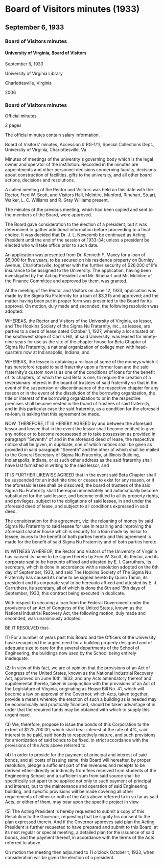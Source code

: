 <!-- llmformatted -->
# Board of Visitors minutes (1933)

## September 6, 1933

### Board of Visitors minutes

#### University of Virginia, Board of Visitors

September 6, 1933

University of Virginia Library

Charlottesville, Virginia

2006

### Board of Visitors minutes

Official minutes

2 pages

The official minutes contain salary information.

Board of Visitors' minutes, Accession # RG-1/1/, Special Collections Dept., University of Virginia, Charlottesville, Va.

Minutes of meetings of the university's governing body which is the legal owner and operator of the institution. Recorded in the minutes are appointments and other personnel decisions concerning faculty, decisions about construction of facilities, gifts to the university, and all other board actions, decisions and resolutions.

A called meeting of the Rector and Visitors was held on this date with the Rector, Fred W. Scott, and Visitors Hall, McIntire, Munford, Rinehart, Stuart, Walker, L. C. Williams and R. Gray Williams present.

The minutes of the previous meeting, which had been copied and sent to the members of the Board, were approved.

The Board gave consideration to the election of a president, but it was determined to gather additional information before proceeding to a final choice. It was decided that Dr. J. L. Newcomb be continued as Acting President until the end of the session of 1933-34; unless a president be elected who will take office prior to such date.

An application was presented from Dr. Kenneth F. Maxcy for a loan of $5,000 for five years, to be secured on his residence property on Burnley Avenue, Charlottesville, together with the further security of $26,000 of life insurance to be assigned to the University. The application, having been investigated by the Acting President and Mr. Rinehart and Mr. McIntire of the Finance Committee and approved by them, was granted.

At the meeting of the Rector and Visitors on June 12, 1933, application was made by the Sigma Nu Fraternity for a loan of $3,315 and approved; and the matter having been put in proper form was presented to the Board for its approval. On motion, duly made and seconded, the following resolution was adopted:

WHEREAS, the Rector and Visitors of the University of Virginia, as lessor, and The Hopkins Society of the Sigma Nu Fraternity, Inc., as lessee, are parties to a deed of lease dated October 1, 1927, whereby a lot situated on the southwest slope of Carr's Hill, at said University, was leased for ninety-nine years for use as the site of the chapter house for Beta Chapter of Sigma Nu Fraternity, a national organization of college men with head-quarters now at Indianapolis, Indiana, and

WHEREAS, the lessee is obtaining a re-loan of some of the moneys which it has heretofore repaid to said fraternity upon a former loan and the said fraternity's custom now is as one of the conditions of loans for the benefit of its chapters, of which the said Beta is one, to require the creation of a reversionary interest in the board of trustees of said fraternity so that in the event of the suspension or discontinuance of the respective chapter for any reason or in the event of the dissolution of the borrowing organization, the title or interest of the borrowing organization to or in the respective premises shall become vested in the board of trustees of said fraternity, and in this particular case the said fraternity, as a condition for the aforesaid re-loan, is asking that this agreement be made.

NOW, THEREFORE, IT IS HEREBY AGREED by and between the aforesaid lessor and lessee that in the event the lessor shall become entitled to give any notice or to become repossessed or to take possession as provided in paragraph "Seventh" of and in the aforesaid deed of lease, the respective notice shall be given, in duplicate, one of which notices shall be given as provided in said paragraph "Seventh" and the other of which shall be mailed to the General Secretary of Sigma Nu Fraternity, at Illinois Building, Indianapolis, Indiana, or at such other address as the said fraternity shall have last furnished in writing to the said lessor, and

IT IS FURTHER LIKEWISE AGREED that in the event said Beta Chapter shall be suspended for an indefinite time or ceases to exist for any reason, or if the aforesaid lessee shall be dissolved, the board of trustees of the said Sigma Nu Fraternity shall thereupon immediately and automatically become substituted for the said lessee, and become entitled to all its property rights, and privileges, subject to the obligations of said lessee, in and under the aforesaid deed of lease, and subject to all conditions expressed in said deed.

The consideration for this agreement, viz: the reloaning of money by said Sigma Nu Fraternity to said lessee for use in repairing and improving the aforesaid chapter house which is security for a loan made by lessor to lessee, inures to the benefit of both parties hereto and this agreement is made for the benefit of said Sigma Nu Fraternity and of both parties hereto.

IN WITNESS WHEREOF, the Rector and Visitors of the University of Virginia has caused its name to be signed hereto by Fred W. Scott, its Rector, and its corporate seal to be hereunto affixed and attested by E. I. Carruthers, its secretary, which is done in accordance with a resolution adopted on the 6th day of September, 1933, and said The Hopkins Society of The Sigma Nu Fraternity has caused its name to be signed hereto by Quinn Tamm, its president and its corporate seal to be hereunto affixed and attested by E. J. Carruthers, its secretary, all of which is done the 6th and 15th days of September, 1933; this contract being executed in duplicate.

With respect to securing a loan from the Federal Government under the provisions of an Act of Congress of the United States, known as the National Industrial Recovery Act, the following motion, duly made and seconded, was unanimously adopted:

BE IT RESOLVED that-

(1) For a number of years past this Board and the Officers of the University have recognized the urgent need for a building properly designed and of adequate size to care for the several departments of the School of Engineering, the buildings now used by the School being entirely inadequate.

(2) In view of this fact, we are of opinion that the provisions of an Act of Congress of the United States, known as the National Industrial Recovery Act, approved on June 16th, 1933, and any Acts amendatory thereof and supplemental thereto, taken in conjunction with the provisions of an Act of the Legislature of Virginia, originating as House Bill No. 41, which will become a law on approval of the Governor, which Acts, taken together, provide a means whereby the erection of such a building as is needed may be economically and practically financed, should be taken advantage of in order that the required funds may be obtained with which to supply this urgent need.

(3) We, therefore, propose to issue the bonds of this Corporation to the extent of $275,700.00, which shall bear interest at the rate of 4%, said interest to be paid, said bonds to respectively mature, and such provisions for amortization of said bonds to be fixed, in strict accordance with the provisions of the Acts above referred to.

(4) In order to provide for the payment of principal and interest of said bonds, and all costs of issuing same, this Board will hereafter, by proper resolution, pledge a sufficient part of the revenues and receipts to be derived either directly or indirectly from fees received from students of the Engineering School; and a sufficient sum from said source shall be specifically set apart to be applied not only to such payment of principal and interest, but to the maintenance and operation of said Engineering building, and specific provisions will be made covering all other requirements of either or both of the Acts above referred to in so far as said Acts, or either of them, may bear upon the specific project in view.

(5) The Acting President is hereby requested to submit a copy of this Resolution to the Governor, requesting that be signify his consent to the plan expressed therein. And if the Governor approves said plan the Acting President is further requested to have prepared and submit to this Board, at its next regular or special meeting, a detailed plan for the issuance of said bonds, and the payment thereof, in accordance with the terms of the Acts referred to above.

On motion the meeting then adjourned to 11 o'clock October t, 1933, when consideration will be given the election of a president.
